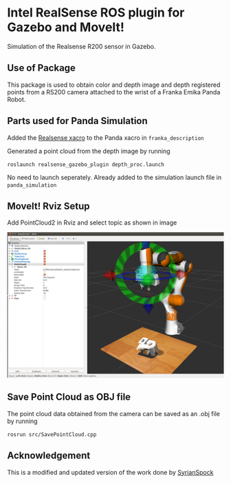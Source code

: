 # Intel RealSense ROS plugin for Gazebo and MoveIt!

Simulation of the Realsense R200 sensor in Gazebo.

## Use of Package 

This package is used to obtain color and depth image and depth registered points from a RS200 camera attached to the wrist of a Franka Emika Panda Robot. 

## Parts used for Panda Simulation

Added the [Realsense xacro](realsense_gazebo_plugin/blob/master/urdf/realsense-RS200.macro.xacro) to the Panda xacro in ```franka_description```

Generated a point cloud from the depth image by running

```
roslaunch realsense_gazebo_plugin depth_proc.launch
```
No need to launch seperately. Already added to the simulation launch file in ```panda_simulation```

## MoveIt! Rviz Setup

Add PointCloud2 in Rviz and select topic as shown in image

![Point cloud in Rviz](images/depth_proc.png)


## Save Point Cloud as OBJ file

The point cloud data obtained from the camera can be saved as an .obj file by running 

```
rosrun src/SavePointCloud.cpp
```
## Acknowledgement

This is a modified and updated version of the work done by [SyrianSpock](https://github.com/SyrianSpock/realsense_gazebo_plugin) 
